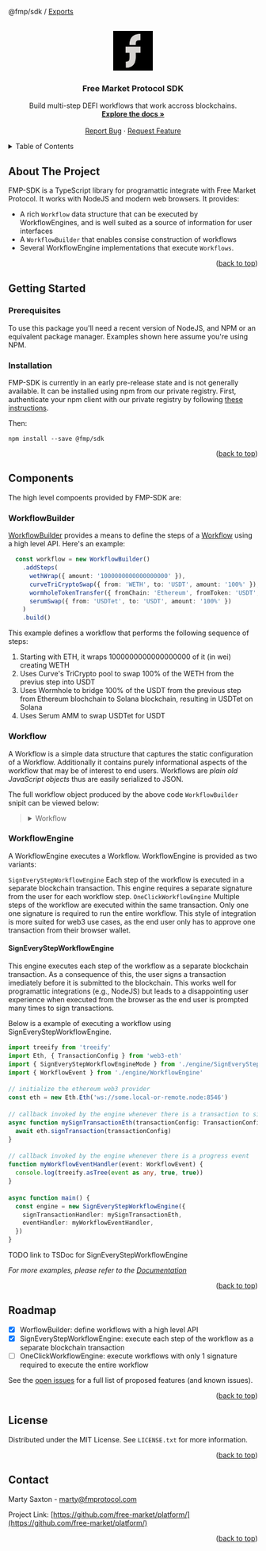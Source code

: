 @fmp/sdk / [Exports](modules.md)

<a name="readme-top"></a>

<br />
<div align="center">
  <a href="https://github.com/free-market">
    <img src="images/logo.png" alt="Logo" width="80" height="80">
  </a>

<h3 align="center">Free Market Protocol SDK</h3>

  <p align="center">
    Build multi-step DEFI workflows that work accross blockchains.
    <br />
    <a href="https://github.com/free-market/platform/blob/main/sdk/docs/modules.md"><strong>Explore the docs »</strong></a>
    <br />
    <br />
    <a href="https://github.com/free-market/platform/issues">Report Bug</a>
    ·
    <a href="https://github.com/free-market/platform/issues">Request Feature</a>
  </p>
</div>

<details>

<summary>Table of Contents</summary>

<!-- toc -->

- [About The Project](#about-the-project)
- [Getting Started](#getting-started)
  - [Prerequisites](#prerequisites)
  - [Installation](#installation)
- [Components](#components)
  - [WorkflowBuilder](#workflowbuilder)
  - [Workflow](#workflow)
  - [WorkflowEngine](#workflowengine)
    - [SignEveryStepWorkflowEngine](#signeverystepworkflowengine)
- [Roadmap](#roadmap)
- [License](#license)
- [Contact](#contact)

<!-- tocstop -->

</details>

<!-- ABOUT THE PROJECT -->

## About The Project

FMP-SDK is a TypeScript library for programattic integrate with Free Market Protocol. It works with NodeJS and modern web browsers.
It provides:

- A rich `Workflow` data structure that can be executed by WorkflowEngines, and is well suited as a source of information for user interfaces
- A `WorkflowBuilder` that enables consise construction of workflows
- Several WorkflowEngine implementations that execute `Workflows`.

<p align="right">(<a href="#readme-top">back to top</a>)</p>

## Getting Started

### Prerequisites

To use this package you'll need a recent version of NodeJS, and NPM or an equivalent package manager. Examples shown here assume you're using NPM.

### Installation

FMP-SDK is currently in an early pre-release state and is not generally available. It can be installed using npm from our private registry. First, authenticate your npm client with our private registry by following [these instructions](https://docs.github.com/en/packages/working-with-a-github-packages-registry/working-with-the-npm-registry).

Then:

```
npm install --save @fmp/sdk
```

<p align="right">(<a href="#readme-top">back to top</a>)</p>

## Components

The high level compoents provided by FMP-SDK are:

### WorkflowBuilder

[WorkflowBuilder](docs/classes/WorkflowBuilder.md) provides a means to define the steps of a [Workflow](docs/interfaces/Workflow.md) using a high level API. Here's an example:

```TypeScript
  const workflow = new WorkflowBuilder()
    .addSteps(
      wethWrap({ amount: '1000000000000000000' }),
      curveTriCryptoSwap({ from: 'WETH', to: 'USDT', amount: '100%' }),
      wormholeTokenTransfer({ fromChain: 'Ethereum', fromToken: 'USDT', toChain: 'Solana', amount: '100%' }),
      serumSwap({ from: 'USDTet', to: 'USDT', amount: '100%' })
    )
    .build()
```

This example defines a workflow that performs the following sequence of steps:

1. Starting with ETH, it wraps 1000000000000000000 of it (in wei) creating WETH
2. Uses Curve's TriCrypto pool to swap 100% of the WETH from the previus step into USDT
3. Uses Wormhole to bridge 100% of the USDT from the previous step from Ethereum blochchain to Solana blockchain, resulting in USDTet on Solana
4. Uses Serum AMM to swap USDTet for USDT

### Workflow

A Workflow is a simple data structure that captures the static configuration of a Workflow. Additionally it contains purely informational aspects of the workflow that may be of interest to end users. Workflows are _plain old JavaScript objects_ thus are easily serialized to JSON.

The full workflow object produced by the above code `WorkflowBuilder` snipit can be viewed below:

<blockquote>
  <details>
    <summary>
      Workflow
    </summary>
    <blockquote>
      <details>
        <summary>
          steps
        </summary>
        <blockquote>
          <details>
            <summary>
              0
            </summary>
            <blockquote>
              stepId: weth.wrap
            </blockquote>
            <blockquote>
              inputAmount: 1000000000000000000
            </blockquote>
            <blockquote>
              <details>
                <summary>
                  inputAsset
                </summary>
                <blockquote>
                  type: token
                </blockquote>
                <blockquote>
                  blockChain: Ethereum
                </blockquote>
                <blockquote>
                  symbol: ETH
                </blockquote>
                <blockquote>
                  <details>
                    <summary>
                      info
                    </summary>
                    <blockquote>
                      fullName: Ethereum
                    </blockquote>
                    <blockquote>
                      decimals: 18
                    </blockquote>
                  </details>
                </blockquote>
              </details>
            </blockquote>
            <blockquote>
              <details>
                <summary>
                  outputAsset
                </summary>
                <blockquote>
                  type: token
                </blockquote>
                <blockquote>
                  blockChain: Ethereum
                </blockquote>
                <blockquote>
                  symbol: WETH
                </blockquote>
                <blockquote>
                  <details>
                    <summary>
                      info
                    </summary>
                    <blockquote>
                      fullName: Wrapped Ethereum
                    </blockquote>
                    <blockquote>
                      decimals: 18
                    </blockquote>
                  </details>
                </blockquote>
              </details>
            </blockquote>
            <blockquote>
              <details>
                <summary>
                  info
                </summary>
                <blockquote>
                  stepId: weth.wrap
                </blockquote>
                <blockquote>
                  name: Wrap Ethereum
                </blockquote>
                <blockquote>
                  <details>
                    <summary>
                      blockchains
                    </summary>
                    <blockquote>
                      0: Ethereum
                    </blockquote>
                  </details>
                </blockquote>
                <blockquote>
                  gasEstimate: 1
                </blockquote>
                <blockquote>
                  exchangeFee: 0
                </blockquote>
                <blockquote>
                  description: Convert native ETH to WETH tokens.
                </blockquote>
              </details>
            </blockquote>
          </details>
        </blockquote>
        <blockquote>
          <details>
            <summary>
              1
            </summary>
            <blockquote>
              stepId: curve.tricrypto.swap
            </blockquote>
            <blockquote>
              inputAmount: 100%
            </blockquote>
            <blockquote>
              <details>
                <summary>
                  inputAsset
                </summary>
                <blockquote>
                  type: token
                </blockquote>
                <blockquote>
                  blockChain: Ethereum
                </blockquote>
                <blockquote>
                  symbol: WETH
                </blockquote>
                <blockquote>
                  <details>
                    <summary>
                      info
                    </summary>
                    <blockquote>
                      fullName: Wrapped Ethereum
                    </blockquote>
                    <blockquote>
                      decimals: 18
                    </blockquote>
                  </details>
                </blockquote>
              </details>
            </blockquote>
            <blockquote>
              <details>
                <summary>
                  outputAsset
                </summary>
                <blockquote>
                  type: token
                </blockquote>
                <blockquote>
                  blockChain: Ethereum
                </blockquote>
                <blockquote>
                  symbol: USDT
                </blockquote>
                <blockquote>
                  <details>
                    <summary>
                      info
                    </summary>
                    <blockquote>
                      fullName: Tether USD
                    </blockquote>
                    <blockquote>
                      decimals: 18
                    </blockquote>
                  </details>
                </blockquote>
              </details>
            </blockquote>
            <blockquote>
              inputIndex: 0
            </blockquote>
            <blockquote>
              outputIndex: 0
            </blockquote>
            <blockquote>
              <details>
                <summary>
                  info
                </summary>
                <blockquote>
                  stepId: curve.tricrypto.swap
                </blockquote>
                <blockquote>
                  name: Curve TriCrypto
                </blockquote>
                <blockquote>
                  <details>
                    <summary>
                      blockchains
                    </summary>
                    <blockquote>
                      0: Ethereum
                    </blockquote>
                  </details>
                </blockquote>
                <blockquote>
                  gasEstimate: 40
                </blockquote>
                <blockquote>
                  exchangeFee: 1
                </blockquote>
                <blockquote>
                  description: TriCrypto does swapping between the 3 most popular tokens on Ethereum: WBTC, WETH and USDT
                </blockquote>
              </details>
            </blockquote>
          </details>
        </blockquote>
        <blockquote>
          <details>
            <summary>
              2
            </summary>
            <blockquote>
              stepId: wormhole.transfer
            </blockquote>
            <blockquote>
              inputAmount: 100%
            </blockquote>
            <blockquote>
              <details>
                <summary>
                  inputAsset
                </summary>
                <blockquote>
                  type: token
                </blockquote>
                <blockquote>
                  blockChain: Ethereum
                </blockquote>
                <blockquote>
                  symbol: USDT
                </blockquote>
                <blockquote>
                  <details>
                    <summary>
                      info
                    </summary>
                    <blockquote>
                      fullName: Tether USD
                    </blockquote>
                    <blockquote>
                      decimals: 18
                    </blockquote>
                  </details>
                </blockquote>
              </details>
            </blockquote>
            <blockquote>
              <details>
                <summary>
                  outputAsset
                </summary>
                <blockquote>
                  type: token
                </blockquote>
                <blockquote>
                  blockChain: Solana
                </blockquote>
                <blockquote>
                  symbol: USDTet
                </blockquote>
                <blockquote>
                  <details>
                    <summary>
                      info
                    </summary>
                    <blockquote>
                      fullName: USDTet (USDT via wormhole from Ethereum)
                    </blockquote>
                    <blockquote>
                      decimals: 18
                    </blockquote>
                  </details>
                </blockquote>
              </details>
            </blockquote>
            <blockquote>
              <details>
                <summary>
                  info
                </summary>
                <blockquote>
                  stepId: wormhole.transfer
                </blockquote>
                <blockquote>
                  name: Wormhole Token Portal
                </blockquote>
                <blockquote>
                  <details>
                    <summary>
                      blockchains
                    </summary>
                    <blockquote>
                      0: Ethereum
                    </blockquote>
                  </details>
                </blockquote>
                <blockquote>
                  gasEstimate: 400000
                </blockquote>
                <blockquote>
                  exchangeFee: 1
                </blockquote>
                <blockquote>
                  description: Enables transfering tokens to different blockchains.
                </blockquote>
              </details>
            </blockquote>
            <blockquote>
              sourceChain: Ethereum
            </blockquote>
            <blockquote>
              targetChain: Solana
            </blockquote>
          </details>
        </blockquote>
        <blockquote>
          <details>
            <summary>
              3
            </summary>
            <blockquote>
              stepId: serum.swap
            </blockquote>
            <blockquote>
              inputAmount: 100%
            </blockquote>
            <blockquote>
              <details>
                <summary>
                  inputAsset
                </summary>
                <blockquote>
                  type: token
                </blockquote>
                <blockquote>
                  blockChain: Solana
                </blockquote>
                <blockquote>
                  symbol: USDTet
                </blockquote>
                <blockquote>
                  <details>
                    <summary>
                      info
                    </summary>
                    <blockquote>
                      fullName: USDTet (USDT via wormhole from Ethereum)
                    </blockquote>
                    <blockquote>
                      decimals: 18
                    </blockquote>
                  </details>
                </blockquote>
              </details>
            </blockquote>
            <blockquote>
              <details>
                <summary>
                  outputAsset
                </summary>
                <blockquote>
                  type: token
                </blockquote>
                <blockquote>
                  blockChain: Solana
                </blockquote>
                <blockquote>
                  symbol: USDT
                </blockquote>
                <blockquote>
                  <details>
                    <summary>
                      info
                    </summary>
                    <blockquote>
                      fullName: USDT (solana)
                    </blockquote>
                    <blockquote>
                      decimals: 18
                    </blockquote>
                  </details>
                </blockquote>
              </details>
            </blockquote>
            <blockquote>
              <details>
                <summary>
                  info
                </summary>
                <blockquote>
                  stepId: serum.swap
                </blockquote>
                <blockquote>
                  name: Serum AMM
                </blockquote>
                <blockquote>
                  <details>
                    <summary>
                      blockchains
                    </summary>
                    <blockquote>
                      0: Ethereum
                    </blockquote>
                  </details>
                </blockquote>
                <blockquote>
                  gasEstimate: 1
                </blockquote>
                <blockquote>
                  exchangeFee: 1
                </blockquote>
                <blockquote>
                  description: Automated market maker for swapping SPL Tokens.
                </blockquote>
              </details>
            </blockquote>
          </details>
        </blockquote>
      </details>
    </blockquote>
  </details>
</blockquote>

### WorkflowEngine

A WorkflowEngine executes a Workflow. WorkflowEngine is provided as two variants:

`SignEveryStepWorkflowEngine` Each step of the workflow is executed in a separate blockchain transaction.
This engine requires a separate signature from the user for each workflow step.
`OneClickWorkflowEngine` Multiple steps of the workflow are executed within the same transaction. Only one one signature is required to run the entire workflow.
This style of integration is more suited for web3 use cases, as the end user only has to approve one transaction from their browser wallet.

#### SignEveryStepWorkflowEngine

This engine executes each step of the workflow as a separate blockchain transaction. As a consequence of this, the user signs a transaction
imediately before it is submitted to the blockchain. This works well for programattic integrations (e.g., NodeJS) but leads to a disappointing
user experience when executed from the browser as the end user is prompted many times to sign transactions.

Below is a example of executing a workflow using SignEveryStepWorkflowEngine.

```TypeScript
import treeify from 'treeify'
import Eth, { TransactionConfig } from 'web3-eth'
import { SignEveryStepWorkflowEngineMode } from './engine/SignEveryStepWorkflowEngine'
import { WorkflowEvent } from './engine/WorkflowEngine'

// initialize the ethereum web3 provider
const eth = new Eth.Eth('ws://some.local-or-remote.node:8546')

// callback invoked by the engine whenever there is a transaction to sign
async function mySignTransactionEth(transactionConfig: TransactionConfig) {
  await eth.signTransaction(transactionConfig)
}

// callback invoked by the engine whenever there is a progress event
function myWorkflowEventHandler(event: WorkflowEvent) {
  console.log(treeify.asTree(event as any, true, true))
}

async function main() {
  const engine = new SignEveryStepWorkflowEngine({
    signTransactionHandler: mySignTransactionEth,
    eventHandler: myWorkflowEventHandler,
  })
}
```

TODO link to TSDoc for SignEveryStepWorkflowEngine

_For more examples, please refer to the [Documentation](docs/modules.md)_

<p align="right">(<a href="#readme-top">back to top</a>)</p>

## Roadmap

- [x] WorflowBuilder: define workflows with a high level API
- [x] SignEveryStepWorkflowEngine: execute each step of the workflow as a separate blockchain transaction
- [ ] OneClickWorkflowEngine: execute workflows with only 1 signature required to execute the entire workflow

See the [open issues](https://github.com/free-market/platform/issues) for a full list of proposed features (and known issues).

<p align="right">(<a href="#readme-top">back to top</a>)</p>

## License

Distributed under the MIT License. See `LICENSE.txt` for more information.

<p align="right">(<a href="#readme-top">back to top</a>)</p>

## Contact

Marty Saxton - marty@fmprotocol.com

Project Link: [https://github.com/free-market/platform/](https://github.com/free-market/platform/)

<p align="right">(<a href="#readme-top">back to top</a>)</p>
